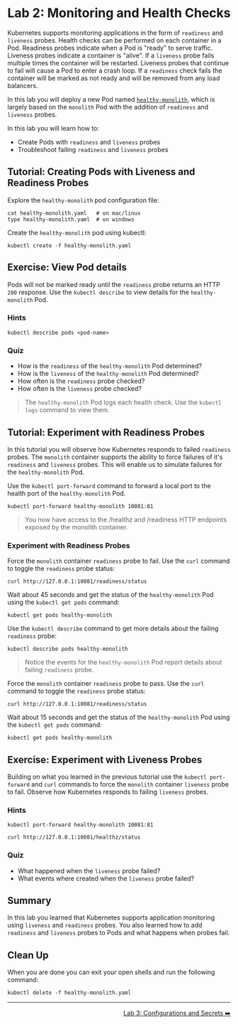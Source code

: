 # Lab 2: Monitoring and Health Checks

Kubernetes supports monitoring applications in the form of `readiness` and
`liveness` probes. Health checks can be performed on each container in a Pod.
Readiness probes indicate when a Pod is "ready" to serve traffic. Liveness
probes indicate a container is "alive". If a `liveness` probe fails multiple
times the container will be restarted. Liveness probes that continue to fail
will cause a Pod to enter a crash loop. If a `readiness` check fails the
container will be marked as not ready and will be removed from any load
balancers.

In this lab you will deploy a new Pod named
[`healthy-monolith`](./healthy-monolith.yaml), which is largely based on the
`monolith` Pod with the addition of `readiness` and `liveness` probes.

In this lab you will learn how to:

* Create Pods with `readiness` and `liveness` probes
* Troubleshoot failing `readiness` and `liveness` probes

## Tutorial: Creating Pods with Liveness and Readiness Probes

Explore the `healthy-monolith` pod configuration file:

```
cat healthy-monolith.yaml   # on mac/linux
type healthy-monolith.yaml  # on windows
```

Create the `healthy-monolith` pod using kubectl:

```
kubectl create -f healthy-monolith.yaml
```

## Exercise: View Pod details

Pods will not be marked ready until the `readiness` probe returns an HTTP `200`
response. Use the `kubectl describe` to view details for the `healthy-monolith`
Pod.

### Hints

```
kubectl describe pods <pod-name>
```

### Quiz

* How is the `readiness` of the `healthy-monolith` Pod determined?
* How is the `liveness` of the `healthy-monolith` Pod determined?
* How often is the `readiness` probe checked?
* How often is the `liveness` probe checked?

> The `healthy-monolith` Pod logs each health check. Use the `kubectl logs`
> command to view them.

## Tutorial: Experiment with Readiness Probes

In this tutorial you will observe how Kubernetes responds to failed `readiness`
probes. The `monolith` container supports the ability to force failures of it's
`readiness` and `liveness` probes. This will enable us to simulate failures for the
`healthy-monolith` Pod.

Use the `kubectl port-forward` command to forward a local port to the health
port of the `healthy-monolith` Pod.

```
kubectl port-forward healthy-monolith 10081:81
```

> You now have access to the /healthz and /readiness HTTP endpoints exposed by
> the monolith container.

### Experiment with Readiness Probes

Force the `monolith` container `readiness` probe to fail. Use the `curl` command
to toggle the `readiness` probe status:

```
curl http://127.0.0.1:10081/readiness/status
```

Wait about 45 seconds and get the status of the `healthy-monolith` Pod using the
`kubectl get pods` command:

```
kubectl get pods healthy-monolith
```

Use the `kubectl describe` command to get more details about the failing
`readiness` probe:

```
kubectl describe pods healthy-monolith
```

> Notice the events for the `healthy-monolith` Pod report details about failing
> `readiness` probe.

Force the `monolith` container `readiness` probe to pass. Use the `curl` command
to toggle the `readiness` probe status:

```
curl http://127.0.0.1:10081/readiness/status
```

Wait about 15 seconds and get the status of the `healthy-monolith` Pod using the
`kubectl get pods` command:

```
kubectl get pods healthy-monolith
```

## Exercise: Experiment with Liveness Probes

Building on what you learned in the previous tutorial use the `kubectl
port-forward` and `curl` commands to force the `monolith` container `liveness`
probe to fail. Observe how Kubernetes responds to failing `liveness` probes.

### Hints

```
kubectl port-forward healthy-monolith 10081:81
```

```
curl http://127.0.0.1:10081/healthz/status
```

### Quiz

* What happened when the `liveness` probe failed?
* What events where created when the `liveness` probe failed?

## Summary

In this lab you learned that Kubernetes supports application monitoring using
`liveness` and `readiness` probes. You also learned how to add `readiness` and
`liveness` probes to Pods and what happens when probes fail.

## Clean Up

When you are done you can exit your open shells and run the following command:

```
kubectl delete -f healthy-monolith.yaml
```

-----

<p align="right"><a href="../3-config">Lab 3: Configurations and Secrets ➡️</a></p>
